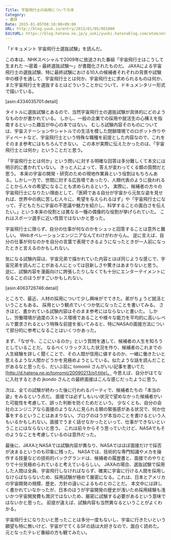 ```yaml
---
Title: 宇宙飛行士の採用についての本
Category:
- 書評
Date: 2015-01-05T08:10:00+09:00
URL: http://blog.yuuk.io/entry/2015/01/05/081000
EditURL: https://blog.hatena.ne.jp/y_uuki/yuuki.hatenablog.com/atom/entry/8454420450079089782
---
```


「ドキュメント 宇宙飛行士選抜試験」を読んだ。

この本は、NHKスペシャルで2009年に放送された番組「宇宙飛行士はこうして生まれた ～密着・最終選抜試験～」が書籍化されたものだ。
JAXAによる宇宙飛行士の選抜試験、特に最終試験における10人の候補者それぞれの背景や試験中の様子を通して、宇宙飛行士とは何か、宇宙飛行士に求められるものは何か、また宇宙飛行士を選抜するとはどういうことかについて、ドキュメンタリー形式で描いている。

[asin:4334035701:detail]

<!-- more -->

タイトルに選抜試験とあるので、当然宇宙飛行士の選抜試験が具体的にどのようなものかが書かれている。
しかし、一般の企業での採用や就活生の心構えを指南するといった趣旨が中心の本ではない。
むしろ試験内容そのものについては、宇宙ステーションやシャトルでの生活を模した閉鎖環境でのロボット作りやディベートなど、宇宙飛行士という特殊な職種を前提とした内容なので、これをそのまま参考にはもちろんできない。
この本が実際に伝えたかったのは、「宇宙飛行士とは何か」ということだと思う。

「宇宙飛行士とは何か」という問いに対する明確な回答は多分難しくて本文には明示的に書かれていない。
きっと人によって、答えが変わってくる類の質問だと思う。
本来の宇宙の開発・研究のための現地作業員という役割はもちろんある。しかし一方で、世間に対する広告塔であったり、人類代表のように扱われることから人々の希望になることも求められるという。
実際に、候補者の方々の宇宙飛行士になりたい理由として、「医師である自分が宇宙から元気な姿を見せれば、世界中の病に苦しむ人々に、希望を与えられるはず」や「宇宙飛行士になって、子どもたちに宇宙の不思議や魅力を紹介し、科学することの面白さを伝えたい。」という本来の役割とは異なる一種の偶像的な役割が挙げられていた。
これはスポーツ選手に近い性質ではないかと思った。

宇宙飛行士に限らず、自分の仕事が何なのかをシュッと回答することは意外と難しい。
Webオペレーションエンジニアなんてわけがわからん。
逆に言えば、自分の仕事が何なのかを自分の言葉で表現できるようになったときが一人前になったときと言えるのかもしれない。

気になる試験内容は、宇宙兄弟で描かれていた内容とほぼ同じような感じで、宇宙兄弟を読んだことがある人にとっては目新しさや驚きはあまりないと思う。
逆に、試験内容を漫画向けに誇張したりしなくても十分にエンターテイメントになることのほうがすごいかもしれない。

[asin:4063726746:detail]

ところで、最近、人材の採用について少し興味がでてきた。弟がちょうど就活ということもある。
採用という観点でいくつか気になったことを書いてみる。
さきほど、書かれている試験内容はそのまま参考にはならないと書いた。
しかし、労働環境が過度のストレス環境であることや様々な能力を平均的に高いレベルで要求されるという特殊な前提を省いてみると、特にNASAの面接方法について部分的に参考になることはいくつかあった。

まず、「なぜ今、ここにいるのか」という質問を通して、候補者の人生を知ろうとしていることだ。
なるべくリラックスした状況を作り、候補者のこれまでの人生経験を詳しく聞くことで、その人間が信用に値するのか、一緒に働きたいと思えるような人間かどうかを見極めようとしている。似たような話を読んだことがあるなと思ったら、だいぶ前に tomomii さんがいい記事を書いてた[http://d.hatena.ne.jp/tomomii/20090213/p1:title]。
今思えば、自分がはてなに入社するときの jkondo さんとの最終面接はこんな感じだったように思う。

次は、全ての試験が終わった後に行われるパーティで、候補者たちの「本当の姿」をみるという点だ。
面接では必ずしもいい状況で望めなかった候補者がいた可能性を考慮して、誤った判断を防ぐためだという。
少なくとも、自分の会社のエンジニアなら面接のような人に見られる類の緊張感がある状況で、何か仕事をするということはあまりない。ブログのほうが本当のことを書けるという人もいるかもしれない。面接でうまく話せなかったといって、仕事ができないということにはならないと思う。
これは前々からそう思っていたけど、NASAでもそのようなことを考慮しているのは意外だった。

最後に、JAXAとNASAでは試験内容が異なり、NASAではほぼ面接だけで採否が決まるというのも印象に残った。
NASAでは、技術的な専門知識やメカを操作する技量などの技術的バックグランドは、候補者の履歴書と、面接でのやりとりで十分見極められていると考えているらしい。
JAXAの場合、選抜試験で採用した人間は全員、宇宙飛行しなければならず、確実に宇宙に行ける人間を採用しなけらばならないため、採用試験が極めて厳密になる。これは、日本とアメリカの宇宙開発の規模、歴史、方針の違いによるものとのことだ。
本文中には詳しく書かれていなかったが、日本のほうが宇宙開発の歴史が浅いため採用経験も浅いかつ宇宙開発費も潤沢ではないため、厳密に試験する必要があるという意味ではないかと思った。
前提が違えば、試験内容も当然異なるということがよくわかる。

宇宙飛行士になりたいと思ったことは多分一度もないし、宇宙に行きたいという願望も特に無いけど、宇宙がでてくるSFの話は大好きなので、面白く読めた。
元となったテレビ番組の方も観てみたい。

